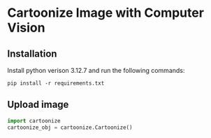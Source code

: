 # Cartoonize Image with Computer Vision

## Installation
Install python verison 3.12.7 and run the following commands:

```pip install -r requirements.txt```

## Upload image
```python
import cartoonize
cartoonize_obj = cartoonize.Cartoonize()
```

